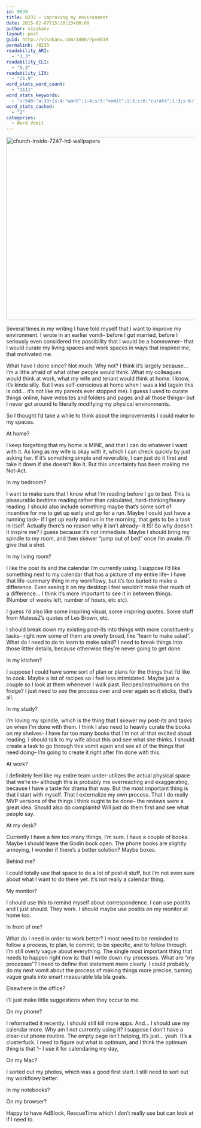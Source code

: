 ```yaml
---
id: 9039
title: 0233 – improving my environment
date: 2015-02-07T15:20:23+00:00
author: visakanv
layout: post
guid: http://visakanv.com/1000/?p=9039
permalink: /0233
readability_ARI:
  - "3.3"
readability_CLI:
  - "5.3"
readability_LIX:
  - "21.9"
word_stats_word_count:
  - "1111"
word_stats_keywords:
  - 's:548:"a:33:{s:4:"want";i:4;s:5:"vomit";i:3;s:6:"curate";i:3;s:6:"spaces";i:3;s:4:"work";i:5;s:5:"think";i:9;s:7:"because";i:4;s:4:"wife";i:3;s:4:"home";i:5;s:4:"like";i:8;s:5:"guess";i:3;s:6:"things";i:10;s:4:"make";i:7;s:4:"just";i:9;s:4:"sure";i:3;s:7:"reading";i:4;s:5:"maybe";i:8;s:4:"sort";i:3;s:4:"task";i:3;s:4:"post";i:4;s:8:"calendar";i:4;s:9:"currently";i:3;s:7:"suppose";i:3;s:5:"thing";i:6;s:4:"feel";i:3;s:9:"important";i:3;s:5:"right";i:3;s:4:"need";i:11;s:7:"process";i:4;s:5:"books";i:4;s:6:"really";i:3;s:5:"phone";i:3;s:6:"better";i:3;}";'
word_stats_cached:
  - "1"
categories:
  - Word Vomit
---
```

[<img class="  wp-image-9047 aligncenter" src="http://visakanv.com/1000/wp-content/uploads/2015/02/church-inside-7247-hd-wallpapers.jpg" alt="church-inside-7247-hd-wallpapers" width="600" height="489" srcset="http://visakanv.com/1000/wp-content/uploads/2015/02/church-inside-7247-hd-wallpapers.jpg 1100w, http://visakanv.com/1000/wp-content/uploads/2015/02/church-inside-7247-hd-wallpapers-300x244.jpg 300w, http://visakanv.com/1000/wp-content/uploads/2015/02/church-inside-7247-hd-wallpapers-1024x834.jpg 1024w" sizes="(max-width: 600px) 100vw, 600px" />](http://visakanv.com/1000/wp-content/uploads/2015/02/church-inside-7247-hd-wallpapers.jpg)

Several times in my writing I have told myself that I want to improve my environment. I wrote in an earlier vomit– before I got married, before I seriously even considered the possibility that I would be a homeowner– that I would curate my living spaces and work spaces in ways that inspired me, that motivated me.

What have I done since? Not much. Why not? I think it&#8217;s largely because&#8230; I&#8217;m a little afraid of what other people would think. What my colleagues would think at work, what my wife and tenant would think at home. I know, it&#8217;s kinda silly. But I was self-conscious at home when I was a kid (again this is odd&#8230; it&#8217;s not like my parents ever stopped me). I guess I used to curate things online, have websites and folders and pages and all those things– but I never got around to literally modifying my physical environments.

So I thought I&#8217;d take a while to think about the improvements I could make to my spaces.

At home?

I keep forgetting that my home is MINE, and that I can do whatever I want with it. As long as my wife is okay with it, which I can check quickly by just asking her. If it&#8217;s something simple and reversible, I can just do it first and take it down if she doesn&#8217;t like it. But this uncertainty has been making me Not-Act.

In my bedroom?

I want to make sure that I know what I&#8217;m reading before I go to bed. This is pleasurable bedtime reading rather than calculated, hard-thinking/heavy reading. I should also include something maybe that&#8217;s some sort of incentive for me to get up early and go for a run. Maybe I could just have a running task– if I get up early and run in the morning, that gets to be a task in itself. Actually there&#8217;s no reason why it isn&#8217;t already– it IS! So why doesn&#8217;t it inspire me? I guess because it&#8217;s not immediate. Maybe I should bring my spindle to my room, and then skewer &#8220;jump out of bed&#8221; once I&#8217;m awake. I&#8217;ll give that a shot.

In my living room?

I like the post its and the calendar i&#8217;m currently using. I suppose I&#8217;d like something next to my calendar that has a picture of my entire life– I have that life-summary thing in my workflowy, but it&#8217;s too buried to make a difference. Even seeing it on my desktop I feel wouldn&#8217;t make that much of a difference&#8230; I think it&#8217;s more important to see it in between things. (Number of weeks left, number of hours, etc etc).

I guess I&#8217;d also like some inspiring visual, some inspiring quotes. Some stuff from MateusZ&#8217;s quotes of Les Brown, etc.

I should break down my existing post-its into things with more constituent-y tasks– right now some of them are overly broad, like &#8220;learn to make salad&#8221;. What do I need to do to learn to make salad? I need to break things into those littler details, because otherwise they&#8217;re never going to get done.

In my kitchen?

I suppose I could have some sort of plan or plans for the things that I&#8217;d like to cook. Maybe a list of recipes so I feel less intimidated. Maybe just a couple so I look at them whenever I walk past. Recipes/instructions on the fridge? I just need to see the process over and over again so it sticks, that&#8217;s all.

In my study?

I&#8217;m loving my spindle, which is the thing that I skewer my post-its and tasks on when I&#8217;m done with them. I think I also need to heavily curate the books on my shelves- I have far too many books that I&#8217;m not all that excited about reading. I should talk to my wife about this and see what she thinks. I should create a task to go through this vomit again and see all of the things that need doing– I&#8217;m going to create it right after I&#8217;m done with this.

At work?

I definitely feel like my entire team under-utilizes the actual physical space that we&#8217;re in– although this is probably me overreacting and exaggerating, because I have a taste for drama that way. But the most important thing is that I start with myself. That I externalize my own process. That I do really MVP versions of the things I think ought to be done– the reviews were a great idea. Should also do complaints! Will just do them first and see what people say.

At my desk?

Currently I have a few too many things, I&#8217;m sure. I have a couple of books. Maybe I should leave the Godin book open. The phone books are slightly annoying, I wonder if there&#8217;s a better solution? Maybe boxes.

Behind me?

I could totally use that space to do a lot of post-it stuff, but I&#8217;m not even sure about what I want to do there yet. It&#8217;s not really a calendar thing.

My monitor?

I should use this to remind myself about correspondence. I can use postits and I just should. They work. I should maybe use postits on my monitor at home too.

In front of me?

What do I need in order to work better? I most need to be reminded to follow a process, to plan, to commit, to be specific, and to follow through. I&#8217;m still overly vague about everything. The single most important thing that needs to happen right now is: that I write down my processes. What are &#8220;my processes&#8221;? I need to define that statement more clearly. I could probably do my next vomit about the process of making things more precise, turning vague goals into smart measurable bla bla goals.

Elsewhere in the office?

I&#8217;ll just make little suggestions when they occur to me.

On my phone?

I reformatted it recently. I should still kill more apps. And&#8230; I should use my calendar more. Why am I not currently using it? I suppose I don&#8217;t have a clear-cut phone routine. The empty page isn&#8217;t helping, it&#8217;s just&#8230; yeah. It&#8217;s a clusterfuck. I need to figure out what is optimum, and I think the optimum thing is that 1- I use it for calendaring my day,

On my Mac?

I sorted out my photos, which was a good first start. I still need to sort out my workflowy better.

In my notebooks?

On my browser?

Happy to have AdBlock, RescueTime which I don&#8217;t really use but can look at if I need to.